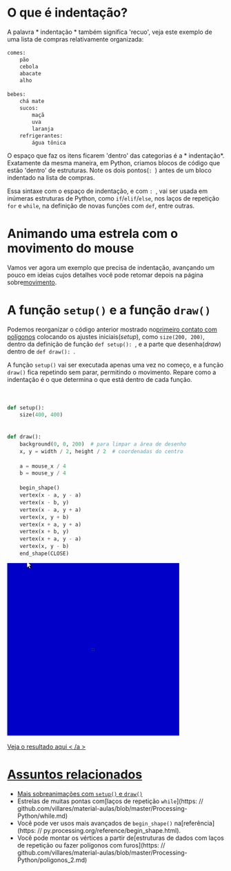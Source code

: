 # O que é indentação?

A palavra * indentação * também significa  'recuo',  veja este exemplo de uma lista de compras relativamente organizada:

```
comes:
    pão
    cebola
    abacate
    alho

bebes:
    chá mate
    sucos:
        maçã
        uva
        laranja
    refrigerantes:
        água tônica
```
O espaço que faz os itens ficarem 'dentro' das categorias é a * indentação*. Exatamente da mesma maneira, em Python, criamos blocos de código que estão 'dentro' de estruturas. Note os dois pontos(`: `) antes de um bloco indentado na lista de compras.

Essa sintaxe com o espaço de indentação, e com `: `, vai ser usada em inúmeras estruturas de Python, como `if`/`elif`/`else`,  nos laços de repetição `for` e `while`, na definição de novas funções com `def`, entre outras.

# Animando uma estrela com o movimento do mouse

Vamos ver agora um exemplo que precisa de indentação, avançando um pouco em ideias cujos detalhes você pode retomar depois na página sobre[movimento](movimento_py.md).

# A função `setup()` e a função `draw()`

Podemos reorganizar o código anterior mostrado no[primeiro contato com polígonos](poligonos_1.md) colocando os ajustes iniciais(*setup*), como  `size(200, 200)`, dentro da definição de função `def setup(): `, e a parte que desenha(*draw*) dentro de `def draw(): `.

A função `setup()` vai ser executada apenas uma vez no começo, e a função `draw()` fica repetindo sem parar, permitindo o movimento. Repare como a indentação é o que determina  o que está dentro de cada função.

```python


def setup():
    size(400, 400)


def draw():
    background(0, 0, 200)  # para limpar a área de desenho
    x, y = width / 2, height / 2  # coordenadas do centro

    a = mouse_x / 4
    b = mouse_y / 4

    begin_shape()
    vertex(x - a, y - a)
    vertex(x - b, y)
    vertex(x - a, y + a)
    vertex(x, y + b)
    vertex(x + a, y + a)
    vertex(x + b, y)
    vertex(x + a, y - a)
    vertex(x, y - b)
    end_shape(CLOSE)


```

<div id = "iframe_DIV" > <img src = "assets/estrela_indentacao.gif" > </div >

<a id = "iframe_A" href = "https://abav.lugaralgum.com/material-aulas/Processing-Python/assets/indentacao/" > Veja o resultado aqui < /a >

# Assuntos relacionados

- Mais sobre[animações com `setup()` e `draw()`](movimento_py.md)
- Estrelas de muitas pontas com[laços de repetição `while`](https: // github.com/villares/material-aulas/blob/master/Processing-Python/while.md)
- Você pode ver usos mais avançados de `begin_shape()` na[referência](https: // py.processing.org/reference/begin_shape.html).
- Você pode montar os vértices a partir de[estruturas de dados com laços de repetição ou fazer polígonos com furos](https: // github.com/villares/material-aulas/blob/master/Processing-Python/poligonos_2.md)
